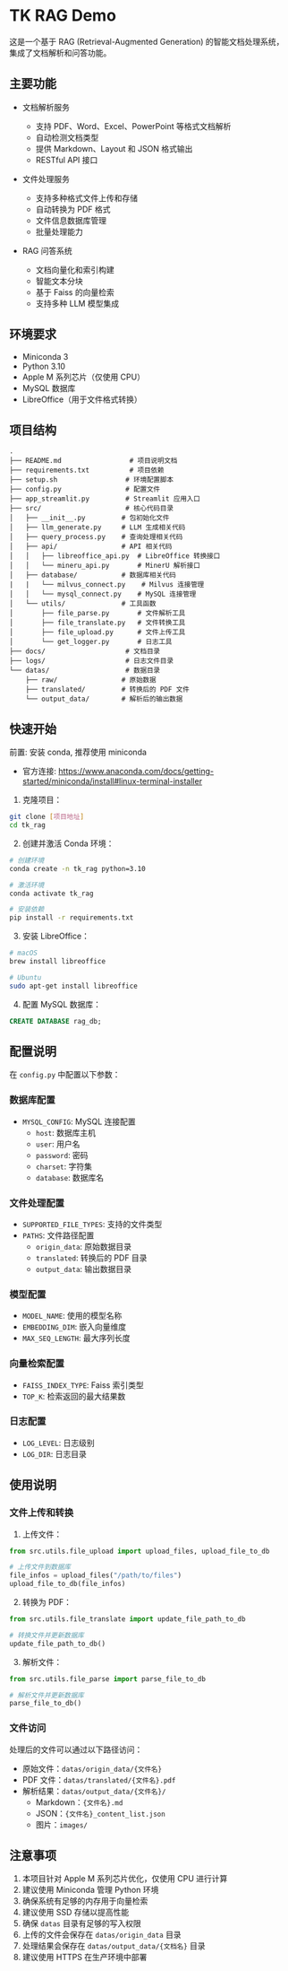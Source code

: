 # TK RAG Demo

这是一个基于 RAG (Retrieval-Augmented Generation) 的智能文档处理系统，集成了文档解析和问答功能。

## 主要功能

- 文档解析服务
  - 支持 PDF、Word、Excel、PowerPoint 等格式文档解析
  - 自动检测文档类型
  - 提供 Markdown、Layout 和 JSON 格式输出
  - RESTful API 接口

- 文件处理服务
  - 支持多种格式文件上传和存储
  - 自动转换为 PDF 格式
  - 文件信息数据库管理
  - 批量处理能力

- RAG 问答系统
  - 文档向量化和索引构建
  - 智能文本分块
  - 基于 Faiss 的向量检索
  - 支持多种 LLM 模型集成

## 环境要求

- Miniconda 3
- Python 3.10
- Apple M 系列芯片（仅使用 CPU）
- MySQL 数据库
- LibreOffice（用于文件格式转换）

## 项目结构

```
.
├── README.md                 # 项目说明文档
├── requirements.txt          # 项目依赖
├── setup.sh                 # 环境配置脚本
├── config.py                # 配置文件
├── app_streamlit.py         # Streamlit 应用入口
├── src/                     # 核心代码目录
│   ├── __init__.py         # 包初始化文件
│   ├── llm_generate.py     # LLM 生成相关代码
│   ├── query_process.py    # 查询处理相关代码
│   ├── api/                # API 相关代码
│   │   ├── libreoffice_api.py  # LibreOffice 转换接口
│   │   └── mineru_api.py       # MinerU 解析接口
│   ├── database/           # 数据库相关代码
|   |   └── milvus_connect.py    # Milvus 连接管理
│   │   └── mysql_connect.py    # MySQL 连接管理
│   └── utils/              # 工具函数
│       ├── file_parse.py       # 文件解析工具
│       ├── file_translate.py   # 文件转换工具
│       ├── file_upload.py      # 文件上传工具
│       └── get_logger.py       # 日志工具
├── docs/                    # 文档目录
├── logs/                    # 日志文件目录
└── datas/                   # 数据目录
    ├── raw/                # 原始数据
    ├── translated/         # 转换后的 PDF 文件
    └── output_data/        # 解析后的输出数据
```

## 快速开始

前置: 安装 conda, 推荐使用 miniconda
- 官方连接: https://www.anaconda.com/docs/getting-started/miniconda/install#linux-terminal-installer

1. 克隆项目：

```bash
git clone [项目地址]
cd tk_rag
```

2. 创建并激活 Conda 环境：

```bash
# 创建环境
conda create -n tk_rag python=3.10

# 激活环境
conda activate tk_rag

# 安装依赖
pip install -r requirements.txt
```

3. 安装 LibreOffice：

```bash
# macOS
brew install libreoffice

# Ubuntu
sudo apt-get install libreoffice
```

4. 配置 MySQL 数据库：

```sql
CREATE DATABASE rag_db;
```

## 配置说明

在 `config.py` 中配置以下参数：

### 数据库配置
- `MYSQL_CONFIG`: MySQL 连接配置
  - `host`: 数据库主机
  - `user`: 用户名
  - `password`: 密码
  - `charset`: 字符集
  - `database`: 数据库名

### 文件处理配置
- `SUPPORTED_FILE_TYPES`: 支持的文件类型
- `PATHS`: 文件路径配置
  - `origin_data`: 原始数据目录
  - `translated`: 转换后的 PDF 目录
  - `output_data`: 输出数据目录

### 模型配置
- `MODEL_NAME`: 使用的模型名称
- `EMBEDDING_DIM`: 嵌入向量维度
- `MAX_SEQ_LENGTH`: 最大序列长度

### 向量检索配置
- `FAISS_INDEX_TYPE`: Faiss 索引类型
- `TOP_K`: 检索返回的最大结果数

### 日志配置
- `LOG_LEVEL`: 日志级别
- `LOG_DIR`: 日志目录

## 使用说明

### 文件上传和转换

1. 上传文件：
```python
from src.utils.file_upload import upload_files, upload_file_to_db

# 上传文件到数据库
file_infos = upload_files("/path/to/files")
upload_file_to_db(file_infos)
```

2. 转换为 PDF：
```python
from src.utils.file_translate import update_file_path_to_db

# 转换文件并更新数据库
update_file_path_to_db()
```

3. 解析文件：
```python
from src.utils.file_parse import parse_file_to_db

# 解析文件并更新数据库
parse_file_to_db()
```

### 文件访问

处理后的文件可以通过以下路径访问：

- 原始文件：`datas/origin_data/{文件名}`
- PDF 文件：`datas/translated/{文件名}.pdf`
- 解析结果：`datas/output_data/{文件名}/`
  - Markdown：`{文件名}.md`
  - JSON：`{文件名}_content_list.json`
  - 图片：`images/`

## 注意事项

1. 本项目针对 Apple M 系列芯片优化，仅使用 CPU 进行计算
2. 建议使用 Miniconda 管理 Python 环境
3. 确保系统有足够的内存用于向量检索
4. 建议使用 SSD 存储以提高性能
5. 确保 `datas` 目录有足够的写入权限
6. 上传的文件会保存在 `datas/origin_data` 目录
7. 处理结果会保存在 `datas/output_data/{文档名}` 目录
8. 建议使用 HTTPS 在生产环境中部署 